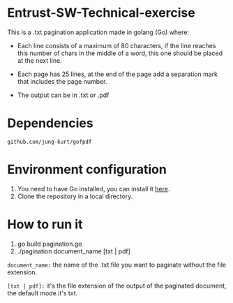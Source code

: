 # Entrust-SW-Technical-exercise


This is a .txt pagination application made in golang (Go) where: 

  -	Each line consists of a maximum of 80 characters, if the line reaches this number of chars in the middle of a word, this one should be placed at the next line.

  - Each page has 25 lines, at the end of the page add a separation mark that includes the page number.

  - The output can be in .txt or .pdf


# Dependencies

`github.com/jung-kurt/gofpdf`

# Environment configuration

1. You need to have Go installed, you can install it [here](https://go.dev/doc/install).
2. Clone the repository in a local directory.


# How to run it 

1. go build pagination.go
2. ./pagination document_name [txt | pdf]

`document_name:` the name of the .txt file you want to paginate without the file extension.

`[txt | pdf]:` it's the file extension of the output of the paginated document, the default mode it's txt.

